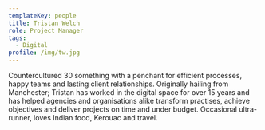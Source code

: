 ```yaml
---
templateKey: people
title: Tristan Welch
role: Project Manager
tags:
  - Digital
profile: /img/tw.jpg
---
```

Countercultured 30 something with a penchant for efficient processes, happy teams and lasting client relationships. Originally hailing from Manchester; Tristan has worked in the digital space for over 15 years and has helped agencies and organisations alike transform practises, achieve objectives and deliver projects on time and under budget. Occasional ultra-runner, loves Indian food, Kerouac and travel.

